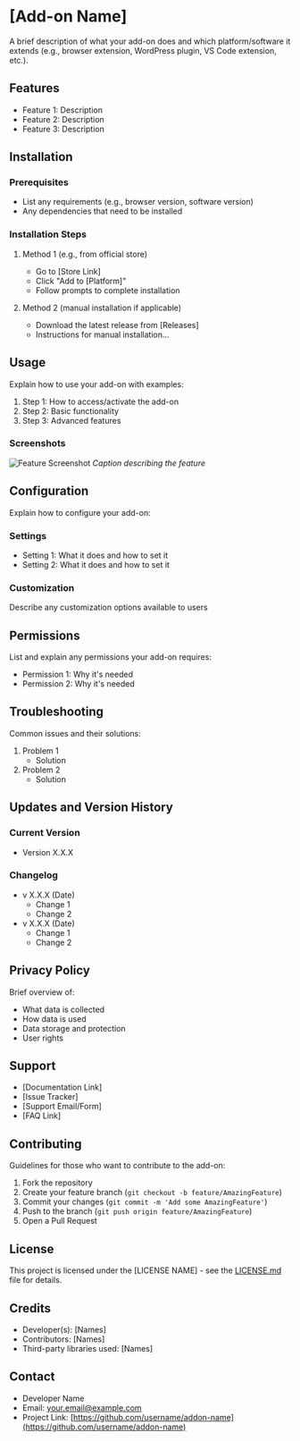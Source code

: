 # [Add-on Name]

A brief description of what your add-on does and which platform/software it extends (e.g., browser extension, WordPress plugin, VS Code extension, etc.).

## Features

- Feature 1: Description
- Feature 2: Description
- Feature 3: Description

## Installation

### Prerequisites
- List any requirements (e.g., browser version, software version)
- Any dependencies that need to be installed

### Installation Steps
1. Method 1 (e.g., from official store)
   - Go to [Store Link]
   - Click "Add to [Platform]"
   - Follow prompts to complete installation

2. Method 2 (manual installation if applicable)
   - Download the latest release from [Releases]
   - Instructions for manual installation...

## Usage

Explain how to use your add-on with examples:

1. Step 1: How to access/activate the add-on
2. Step 2: Basic functionality
3. Step 3: Advanced features

### Screenshots
![Feature Screenshot](path/to/screenshot1.png)
*Caption describing the feature*

## Configuration

Explain how to configure your add-on:

### Settings
- Setting 1: What it does and how to set it
- Setting 2: What it does and how to set it

### Customization
Describe any customization options available to users

## Permissions

List and explain any permissions your add-on requires:
- Permission 1: Why it's needed
- Permission 2: Why it's needed

## Troubleshooting

Common issues and their solutions:

1. Problem 1
   - Solution
2. Problem 2
   - Solution

## Updates and Version History

### Current Version
- Version X.X.X

### Changelog
- v X.X.X (Date)
  - Change 1
  - Change 2
- v X.X.X (Date)
  - Change 1
  - Change 2

## Privacy Policy

Brief overview of:
- What data is collected
- How data is used
- Data storage and protection
- User rights

## Support

- [Documentation Link]
- [Issue Tracker]
- [Support Email/Form]
- [FAQ Link]

## Contributing

Guidelines for those who want to contribute to the add-on:

1. Fork the repository
2. Create your feature branch (`git checkout -b feature/AmazingFeature`)
3. Commit your changes (`git commit -m 'Add some AmazingFeature'`)
4. Push to the branch (`git push origin feature/AmazingFeature`)
5. Open a Pull Request

## License

This project is licensed under the [LICENSE NAME] - see the [LICENSE.md](LICENSE.md) file for details.

## Credits

- Developer(s): [Names]
- Contributors: [Names]
- Third-party libraries used: [Names]

## Contact

- Developer Name
- Email: your.email@example.com
- Project Link: [https://github.com/username/addon-name](https://github.com/username/addon-name)
